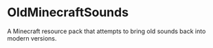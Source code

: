 # OldMinecraftSounds
A Minecraft resource pack that attempts to bring old sounds back into modern versions.
